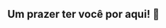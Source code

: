 ## Um prazer ter você por aqui! 👋

<!--
- 🔭 Estou iniciando no mundo da programação;
- 🌱 Comecei aprendendo algumas linguagem básicas de front-end e no-code;
- 👯 Quero criar projetos rentáveis para meus clientes, principalmente pequenas e médias empresas.
- 🤔 Quero aprender e ajudar no que puder. Mas tenho um longo caminho a percorrer.
- ⚡ Fun fact: Nunca me imagei codando, mas programadores já acha que eu sou programador. Pelo menos de gógó eu sou bom rs.
-->
